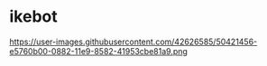 # ikebot

https://user-images.githubusercontent.com/42626585/50421456-e5760b00-0882-11e9-8582-41953cbe81a9.png
